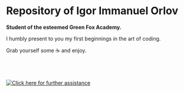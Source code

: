 # Repository of Igor Immanuel Orlov 
<strong>Student of the esteemed Green Fox Academy.</strong> 

I humbly present to you my first beginnings in the art of coding.

Grab yourself some :coffee: and enjoy.
<br/><br/><br/><br/>

[![Click here for further assistance](https://img.youtube.com/vi/V2QOPl2VC4Y/0.jpg)](https://youtu.be/xfr64zoBTAQ)
